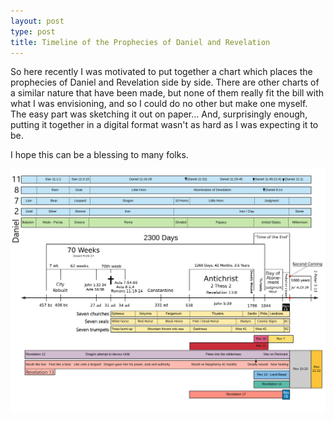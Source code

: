 ```yaml
---
layout: post
type: post
title: Timeline of the Prophecies of Daniel and Revelation
---
```


So here recently I was motivated to put together a chart which places the prophecies of Daniel and Revelation side by side. There are other charts of a similar nature that have been made, but none of them really fit the bill with what I was envisioning, and so I could do no other but make one myself. The easy part was sketching it out on paper... And, surprisingly enough, putting it together in a digital format wasn't as hard as I was expecting it to be.

I hope this can be a blessing to many folks.

[![Prophecy Timeline Chart](/assets/prophecychart.png)](/assets/prophecychart.png)
